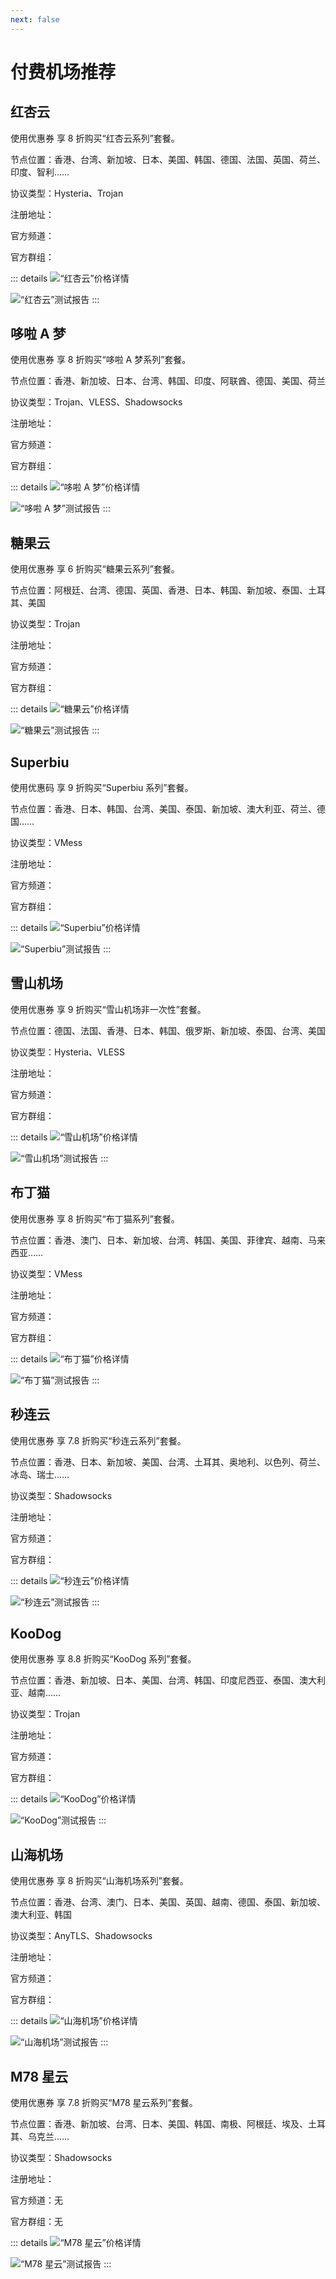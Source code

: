 ```yaml
---
next: false
---
```


# 付费机场推荐

<p></p>
<ClientOnly>
    <AdsCarousel />
</ClientOnly>

## 红杏云 <Badge type="tip" text="中转机场" />

使用优惠券 <ClientOnly><Tooltip code="ygpy" /></ClientOnly> 享 8 折购买“红杏云系列”套餐。

节点位置：香港、台湾、新加坡、日本、美国、韩国、德国、法国、英国、荷兰、印度、智利……

协议类型：Hysteria、Trojan

<p>注册地址：<ClientOnly><Link href="https://hongxingyun.xyz/web/#/login?code=CPXZlpWz" /></ClientOnly></p>
<p>官方频道：<ClientOnly><Link href="https://t.me/hongxingyun" /></ClientOnly></p>
<p>官方群组：<ClientOnly><Link href="https://t.me/hongxingyuna" /></ClientOnly></p>

::: details
<ClientOnly>
    <Img
        src="https://i.imgur.com/nbhQ0dn.png"
        alt="“红杏云”价格详情"
    />
</ClientOnly>
<p></p>
<ClientOnly>
    <Img
        src="https://i.imgur.com/BqVu18N.png"
        alt="“红杏云”测试报告"
    />
</ClientOnly>
:::

## 哆啦 A 梦 <Badge type="warning" text="专线机场" />

使用优惠券 <ClientOnly><Tooltip code="ygpy" /></ClientOnly> 享 8 折购买“哆啦 A 梦系列”套餐。

节点位置：香港、新加坡、日本、台湾、韩国、印度、阿联酋、德国、美国、荷兰

协议类型：Trojan、VLESS、Shadowsocks

<p>注册地址：<ClientOnly><Link href="https://yyds2-doraemon.site/login/register?invite_code=7j3dYEtw" /></ClientOnly></p>
<p>官方频道：<ClientOnly><Link href="https://t.me/VPNong" /></ClientOnly></p>
<p>官方群组：<ClientOnly><Link href="https://t.me/VPNONGoo" /></ClientOnly></p>

::: details
<ClientOnly>
    <Img
        src="https://i.imgur.com/tGllYIw.png"
        alt="“哆啦 A 梦”价格详情"
    />
</ClientOnly>
<p></p>
<ClientOnly>
    <Img
        src="https://i.imgur.com/1sPNXUK.png"
        alt="“哆啦 A 梦”测试报告"
    />
</ClientOnly>
:::

## 糖果云 <Badge type="warning" text="专线机场" />

使用优惠券 <ClientOnly><Tooltip code="ygpy" /></ClientOnly> 享 6 折购买“糖果云系列”套餐。

节点位置：阿根廷、台湾、德国、英国、香港、日本、韩国、新加坡、泰国、土耳其、美国

协议类型：Trojan

<p>注册地址：<ClientOnly><Link href="https://candytally.diy/web/#/login?code=foHbXFgg" /></ClientOnly></p>
<p>官方频道：<ClientOnly><Link href="https://t.me/Candytally" /></ClientOnly></p>
<p>官方群组：<ClientOnly><Link href="https://t.me/candytallyvip" /></ClientOnly></p>

::: details
<ClientOnly>
    <Img
        src="https://i.imgur.com/SZume7r.png"
        alt="“糖果云”价格详情"
    />
</ClientOnly>
<p></p>
<ClientOnly>
    <Img
        src="https://i.imgur.com/YhpKrnz.jpeg"
        alt="“糖果云”测试报告"
    />
</ClientOnly>
:::

## Superbiu <Badge type="warning" text="专线机场" />

使用优惠码 <ClientOnly><Tooltip code="ygpy" /></ClientOnly> 享 9 折购买“Superbiu 系列”套餐。

节点位置：香港、日本、韩国、台湾、美国、泰国、新加坡、澳大利亚、荷兰、德国……

协议类型：VMess

<p>注册地址：<ClientOnly><Link href="https://biubiux.online/#/register?code=KH6xv0ou" /></ClientOnly></p>
<p>官方频道：<ClientOnly><Link href="https://t.me/superbiupd" /></ClientOnly></p>
<p>官方群组：<ClientOnly><Link href="https://t.me/superbiu888" /></ClientOnly></p>

::: details
<ClientOnly>
    <Img
        src="https://i.imgur.com/bmg98GN.png"
        alt="“Superbiu”价格详情"
    />
</ClientOnly>
<p></p>
<ClientOnly>
    <Img
        src="https://i.imgur.com/D2ihlwP.png"
        alt="“Superbiu”测试报告"
    />
</ClientOnly>
:::

## 雪山机场 <Badge type="info" text="直连机场" />

使用优惠券 <ClientOnly><Tooltip code="ygpy" /></ClientOnly> 享 9 折购买“雪山机场非一次性”套餐。

节点位置：德国、法国、香港、日本、韩国、俄罗斯、新加坡、泰国、台湾、美国

协议类型：Hysteria、VLESS

<p>注册地址：<ClientOnly><Link href="https://x2.xueshan.shop/#/register?code=pq7dmt6E" /></ClientOnly></p>
<p>官方频道：<ClientOnly><Link href="https://t.me/xueshan0002" /></ClientOnly></p>
<p>官方群组：<ClientOnly><Link href="https://t.me/xueshan0001" /></ClientOnly></p>

::: details
<ClientOnly>
    <Img
        src="https://i.imgur.com/EZrufg9.png"
        alt="“雪山机场”价格详情"
    />
</ClientOnly>
<p></p>
<ClientOnly>
    <Img
        src="https://i.imgur.com/2cefrO1.png"
        alt="“雪山机场”测试报告"
    />
</ClientOnly>
:::

## 布丁猫 <Badge type="warning" text="专线机场" />

使用优惠券 <ClientOnly><Tooltip code="ygpy" /></ClientOnly> 享 8 折购买“布丁猫系列”套餐。

节点位置：香港、澳门、日本、新加坡、台湾、韩国、美国、菲律宾、越南、马来西亚……

协议类型：VMess

<p>注册地址：<ClientOnly><Link href="https://intl.budingcat.xyz/#/register?code=Z9QwjAp7" /></ClientOnly></p>
<p>官方频道：<ClientOnly><Link href="https://t.me/budingcatsub" /></ClientOnly></p>
<p>官方群组：<ClientOnly><Link href="https://t.me/budingcat" /></ClientOnly></p>

::: details
<ClientOnly>
    <Img
        src="https://i.imgur.com/kO3Pw8a.png"
        alt="“布丁猫”价格详情"
    />
</ClientOnly>
<p></p>
<ClientOnly>
    <Img
        src="https://i.imgur.com/4GmNaZg.png"
        alt="“布丁猫”测试报告"
    />
</ClientOnly>
:::

## 秒连云 <Badge type="tip" text="中转机场" />

使用优惠券 <ClientOnly><Tooltip code="ygpy" /></ClientOnly> 享 7.8 折购买“秒连云系列”套餐。

节点位置：香港、日本、新加坡、美国、台湾、土耳其、奥地利、以色列、荷兰、冰岛、瑞士……

协议类型：Shadowsocks

<p>注册地址：<ClientOnly><Link href="https://mly518.com/login/?code=wZdobGPq" /></ClientOnly></p>
<p>官方频道：<ClientOnly><Link href="https://t.me/mly_yyds" /></ClientOnly></p>
<p>官方群组：<ClientOnly><Link href="https://t.me/miaolianyun" /></ClientOnly></p>

::: details
<ClientOnly>
    <Img
        src="https://i.imgur.com/PH5jvwz.png"
        alt="“秒连云”价格详情"
    />
</ClientOnly>
<p></p>
<ClientOnly>
    <Img
        src="https://i.imgur.com/kVSAwcc.png"
        alt="“秒连云”测试报告"
    />
</ClientOnly>
:::

<!-- ## 楚门加速 <Badge type="warning" text="专线机场" />

使用优惠券 <ClientOnly><Tooltip code="ygpy" /></ClientOnly> 享 7 折购买“楚门加速系列”套餐。

节点位置：德国、加拿大、荷兰、卢森堡、美国、日本、台湾、泰国、香港、新加坡

协议类型：Shadowsocks、VLESS

<p>注册地址：<ClientOnly><Link href="https://cut.chumen1.xyz/#/register?code=dOihfuks" /></ClientOnly></p>
<p>官方频道：无</p>
<p>官方群组：<ClientOnly><Link href="https://t.me/ss_vpn" /></ClientOnly></p>

::: details
<ClientOnly>
    <Img
        src="https://i.imgur.com/LunU2ew.png"
        alt="“楚门加速”价格详情"
    />
</ClientOnly>
<p></p>
<ClientOnly>
    <Img
        src="https://i.imgur.com/R46CuR0.png"
        alt="“楚门加速”测试报告"
    />
</ClientOnly>
::: -->

## KooDog <Badge type="warning" text="专线机场" />

使用优惠券 <ClientOnly><Tooltip code="ygpy" /></ClientOnly> 享 8.8 折购买“KooDog 系列”套餐。

节点位置：香港、新加坡、日本、美国、台湾、韩国、印度尼西亚、泰国、澳大利亚、越南……

协议类型：Trojan

<p>注册地址：<ClientOnly><Link href="https://zero.thisgourl.xyz/#/register?code=iTtBwX8M" /></ClientOnly></p>
<p>官方频道：<ClientOnly><Link href="https://t.me/KooDogChannel" /></ClientOnly></p>
<p>官方群组：<ClientOnly><Link href="https://t.me/KooDogGroup" /></ClientOnly></p>

::: details
<ClientOnly>
    <Img
        src="https://i.imgur.com/DWHLO7m.png"
        alt="“KooDog”价格详情"
    />
</ClientOnly>
<p></p>
<ClientOnly>
    <Img
        src="https://i.imgur.com/cgmX7dZ.png"
        alt="“KooDog”测试报告"
    />
</ClientOnly>
:::

## 山海机场 <Badge type="info" text="直连机场" /> <Badge type="tip" text="中转机场" /> <Badge type="warning" text="专线机场" />

使用优惠券 <ClientOnly><Tooltip code="ygpy" /></ClientOnly> 享 8 折购买“山海机场系列”套餐。

节点位置：香港、台湾、澳门、日本、美国、英国、越南、德国、泰国、新加坡、澳大利亚、韩国

协议类型：AnyTLS、Shadowsocks

<p>注册地址：<ClientOnly><Link href="https://shanhai.cfd/#/register?code=t6LtRJem" /></ClientOnly></p>
<p>官方频道：<ClientOnly><Link href="https://t.me/shanhai_1" /></ClientOnly></p>
<p>官方群组：<ClientOnly><Link href="https://t.me/shanhai_2" /></ClientOnly></p>

::: details
<ClientOnly>
    <Img
        src="https://i.imgur.com/sbSH9QA.png"
        alt="“山海机场”价格详情"
    />
</ClientOnly>
<p></p>
<ClientOnly>
    <Img
        src="https://i.imgur.com/WGiC8uO.png"
        alt="“山海机场”测试报告"
    />
</ClientOnly>
:::

## M78 星云 <Badge type="warning" text="专线机场" />

使用优惠券 <ClientOnly><Tooltip code="m78-22off" /></ClientOnly> 享 7.8 折购买“M78 星云系列”套餐。

节点位置：香港、新加坡、台湾、日本、美国、韩国、南极、阿根廷、埃及、土耳其、乌克兰……

协议类型：Shadowsocks

<p>注册地址：<ClientOnly><Link href="https://m78star.cloud/#/register?code=eV5ctG7v" /></ClientOnly></p>
<p>官方频道：无</p>
<p>官方群组：无</p>

::: details
<ClientOnly>
    <Img
        src="https://i.imgur.com/yDLIvqv.png"
        alt="“M78 星云”价格详情"
    />
</ClientOnly>
<p></p>
<ClientOnly>
    <Img
        src="https://i.imgur.com/5X3GjIN.png"
        alt="“M78 星云”测试报告"
    />
</ClientOnly>
:::